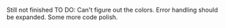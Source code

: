 Still not finished
TO DO:
Can't figure out the colors.
Error handling should be expanded.
Some more code polish.

